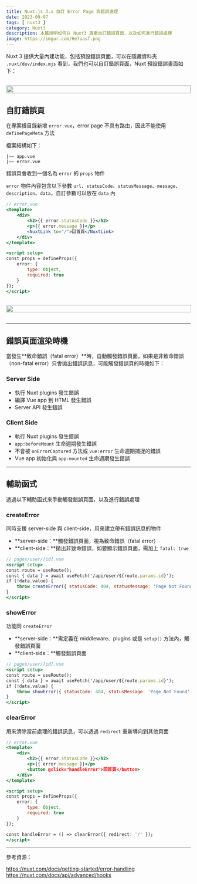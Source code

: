 ```yaml
---
title: Nuxt.js 3.x 自訂 Error Page 與錯誤處理
date: 2023-09-07
tags: [ nuxt3 ]
category: Nuxt3
description: 本篇說明如何在 Nuxt3 專案自訂錯誤頁面，以及如何進行錯誤處理
image: https://imgur.com/He7uasf.png
---
```


Nuxt 3 提供大量內建功能，包括預設錯誤頁面，可以在隱藏資料夾 `.nuxt/dev/index.mjs` 看到，我們也可以自訂錯誤頁面，Nuxt 預設錯誤畫面如下：

<div style="display: flex; justify-content: center; margin: 30px 0; border: 1px solid rgb(200, 200, 200);">
    <img style="width: 100%; max-width: 100%;" src="https://imgur.com/He7uasf.png">
</div>

<!-- more -->

## **自訂錯誤頁**

在專案根目錄新增 `error.vue`，error page 不具有路由，因此不能使用 `definePageMeta` 方法

檔案結構如下：

```
|—— app.vue
|—— error.vue
```

錯誤頁會收到一個名為 `error` 的 `props` 物件

`error` 物件內容包含以下參數 `url`、`statusCode`、`statusMessage`、`message`、`description`、`data`，自訂參數可以放在 `data` 內

```jsx
// error.vue
<template>
    <div>
        <h2>{{ error.statusCode }}</h2>
        <p>{{ error.message }}</p>
        <NuxtLink to="/">回首頁</NuxtLink>
    </div>
</template>

<script setup>
const props = defineProps({
    error: {
        type: Object,
        required: true
    }
});
</script>
```

<div style="display: flex; justify-content: center; margin: 30px 0;">
    <img style="width: 100%; max-width: 100%;" src="https://imgur.com/bTPCoaK.png">
</div>

---

## **錯誤頁面渲染時機**

當發生**致命錯誤（fatal error）**時，自動觸發錯誤頁面，如果是非致命錯誤（non-fatal error）只會拋出錯誤訊息，可能觸發錯誤頁的時機如下：

### **Server Side**

- 執行 Nuxt plugins 發生錯誤
- 編譯 Vue app 到 HTML 發生錯誤
- Server API 發生錯誤

### **Client Side**

- 執行 Nuxt plugins 發生錯誤
- `app:beforeMount` 生命週期發生錯誤
- 不會被 `onErrorCaptured` 方法或 `vue:error` 生命週期捕捉的錯誤
- Vue app 初始化與 `app:mounted` 生命週期發生錯誤

---

## **輔助函式**

透過以下輔助函式來手動觸發錯誤頁面，以及進行錯誤處理

### **createError**

同時支援 server-side 與 client-side，用來建立帶有錯誤訊息的物件

- **server-side：**觸發錯誤頁面，視為致命錯誤（fatal error）
- **client-side：**拋出非致命錯誤，如要顯示錯誤頁面，需加上 `fatal: true`

```jsx
// pages/user/[id].vue
<script setup>
const route = useRoute();
const { data } = await useFetch('/api/user/${route.params.id}');
if (!data.value) {
    throw createError({ statusCode: 404, statusMessage: 'Page Not Found', fatal: true });
}
</script>
```

### **showError**

功能同 `createError`

- **server-side：**需定義在 middleware、plugins 或是 `setup()` 方法內，觸發錯誤頁面
- **client-side：**觸發錯誤頁面

```jsx
// pages/user/[id].vue
<script setup>
const route = useRoute();
const { data } = await useFetch('/api/user/${route.params.id}');
if (!data.value) {
    throw showError({ statusCode: 404, statusMessage: 'Page Not Found' });
}
</script>
```

### **clearError**

用來清除當前處理的錯誤訊息，可以透過 `redirect` 重新導向到其他頁面

```jsx
// error.vue
<template>
    <div>
        <h2>{{ error.statusCode }}</h2>
        <p>{{ error.message }}</p>
        <button @click="handleError">回首頁</button>
    </div>
</template>

<script setup>
const props = defineProps({
    error: {
        type: Object,
        required: true
    }
});

const handleError = () => clearError({ redirect: '/' });
</script>
```

---

參考資源：

https://nuxt.com/docs/getting-started/error-handling
https://nuxt.com/docs/api/advanced/hooks